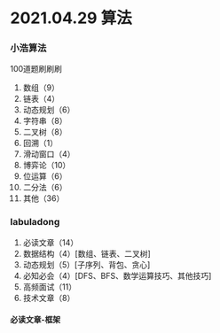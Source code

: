 # 2021.04.29 算法
### 小浩算法
100道题刷刷刷
1. 数组（9）
2. 链表（4）
3. 动态规划（6）
4. 字符串（8）
5. 二叉树（8）
6. 回溯（1）
7. 滑动窗口（4）
8. 博弈论（10）
9. 位运算（6）
10. 二分法（6）
11. 其他（36）

### labuladong
1. 必读文章（14）
2. 数据结构（4）[数组、链表、二叉树]
3. 动态规划（5）[子序列、背包、贪心]
4. 必知必会（4）[DFS、BFS、数学运算技巧、其他技巧]
5. 高频面试（11）
6. 技术文章（8）



#### 必读文章-框架
